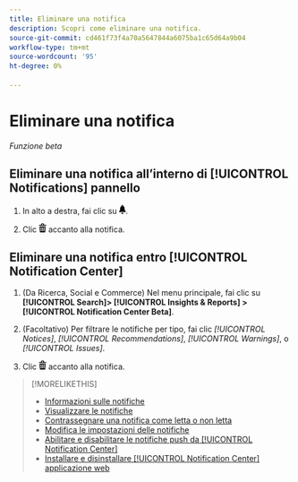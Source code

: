 ```yaml
---
title: Eliminare una notifica
description: Scopri come eliminare una notifica.
source-git-commit: cd461f73f4a70a5647844a6075ba1c65d64a9b04
workflow-type: tm+mt
source-wordcount: '95'
ht-degree: 0%

---
```


# Eliminare una notifica

*Funzione beta*

## Eliminare una notifica all’interno di [!UICONTROL Notifications] pannello

1. In alto a destra, fai clic su ![Notifiche](/help/search-social-commerce/assets/notifications-panel.png "Notifiche").

1. Clic ![Elimina](/help/search-social-commerce/assets/delete.png "Elimina") accanto alla notifica.

## Eliminare una notifica entro [!UICONTROL Notification Center]

1. (Da Ricerca, Social e Commerce) Nel menu principale, fai clic su **[!UICONTROL Search]> [!UICONTROL Insights & Reports] >[!UICONTROL Notification Center Beta]**.

1. (Facoltativo) Per filtrare le notifiche per tipo, fai clic *[!UICONTROL Notices]*, *[!UICONTROL Recommendations]*, *[!UICONTROL Warnings]*, o *[!UICONTROL Issues]*.

1. Clic ![Elimina](/help/search-social-commerce/assets/delete.png "Elimina")  accanto alla notifica.

>[!MORELIKETHIS]
>
>* [Informazioni sulle notifiche](/help/search-social-commerce/notifications/notification-about.md)
>* [Visualizzare le notifiche](notification-view.md)
>* [Contrassegnare una notifica come letta o non letta](notification-mark-read-unread.md)
>* [Modifica le impostazioni delle notifiche](notification-edit.md)
>* [Abilitare e disabilitare le notifiche push da [!UICONTROL Notification Center]](notifications-push-enable-disable.md)
>* [Installare e disinstallare [!UICONTROL Notification Center] applicazione web](notification-app-install-uninstall.md)

